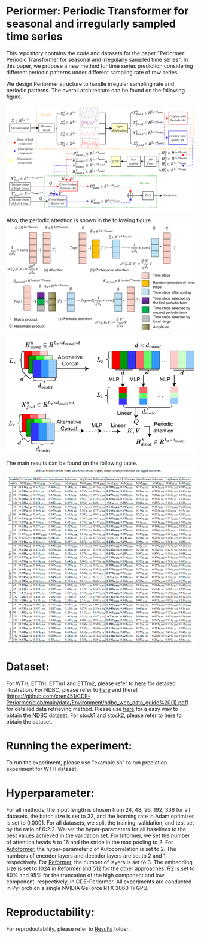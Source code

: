 # Periormer: Periodic Transformer for seasonal and irregularly sampled time series

This repository contains the code and datasets for the paper "Periormer: Periodic Transformer for seasonal and irregularly sampled time series". In this paper, we propose a new method for time series prediction considering different periodic patterns under different sampling rate of raw series.

We design Periormer structure to handle irregular sampling rate and periodic patterns. The overall architecture can be found on the following figure.

![1 Architecture](img/Arch.png)

Also, the periodic attention is shown in the following figure.
![2 att comp](img/att%20comparasion.png)

![2 att exam](img/Cross%20feature%20att.png)

The main results can be found on the following table.
![3 Results](img/Main%20results.png)

# Dataset:
For WTH, ETTh1, ETTm1 and ETTm2, please refer to [here](https://github.com/zhouhaoyi/Informer2020) for detailed illustration.
For NDBC, please refer to [here](data/Environment/Methods%20to%20obtain%20NDBC%20datasets.txt) and [here] (https://github.com/xren451/CDE-Periormer/blob/main/data/Environment/ndbc_web_data_guide%20(1).pdf) for detailed data retrieving method. Please use [here](data/Environment/read_NDBC.ipynb) for a easy way to obtain the NDBC dataset.
For stock1 and stock2, please refer to [here](https://github.com/microsoft/qlib/tree/main/scripts/data_collector/yahoo) to obtain the dataset.

# Running the experiment:

To run the experiment, please use "example.sh" to run prediction experiment for WTH dataset.

# Hyperparameter:

For all methods, the input length is chosen from 24, 48, 96, 192, 336 for all datasets, the batch size is set to 32, and the learning rate in Adam optimizer is set to 0.0001. For all datasets, we split the training, validation, and test set by the ratio of 6:2:2. We set the hyper-parameters for all baselines to the best values achieved in the validation set. For [Informer](https://github.com/zhouhaoyi/Informer2020), we set the number of attention heads ℎ to 16 and the stride in the max pooling to 2. For [Autoformer](https://github.com/thuml/Autoformer), the hyper-parameter 𝑐 of Autocorrelation is set to 2. The numbers of encoder layers and decoder layers are set to 2 and 1, respectively. For  [Reformer](https://github.com/lucidrains/reformer-pytorch),
the number of layers is set to 3. The embedding size is set to 1024 in [Reformer](https://github.com/lucidrains/reformer-pytorch) and 512 for the other approaches. 𝑅2 is set to 80% and
95% for the truncation of the high component and low component, respectively, in CDE-Periormer. All experiments are conducted in PyTorch on a single NVIDIA GeForce RTX 3060 Ti GPU.

# Reproductability:

For reproductability, please refer to [Results](/Results) folder.
